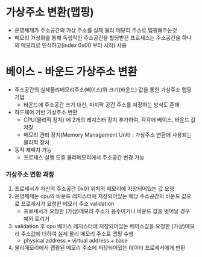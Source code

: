 # 가상주소 변환(맵핑)
* 운영체제가 주소공간의 가상 주소를 실제 물리 메모리 주소로 맵핑해주는것
* 메모리 가상화를 통해 독립적인 주소공간을 할당받은 프로세스는 주소공간을 하나의 메모리로 인식하고(index 0x00 부터 시작) 사용

# 베이스 - 바운드 가상주소 변환
* 주소공간의 실제물리메모리주소(베이스)와 크기(바운드) 값을 통한 가상주소 맵핑 기법
   * 바운드에 주소공간 크기 대신, 마지막 공간 주소를 저장하는 방식도 존재
* 하드웨어 기반 가상주소 변환
   * CPU(물리적 장치) 에 2개의 레지스터 장치 추가하여, 각각에 베이스, 바운드 값 저장
   * 메모리 관리 장치(Memory Management Unit) : 가상주소 변환에 사용되는 물리적 장치
* 동적 재배치 가능
   * 프로세스 실행 도중 물리메모리에서 주소공간 변경 가능

### 가상주소 변환 과정
1. 프로세서가 자신의 주소공간 0x01 위치의 메모리에 저장되어있는 값 요청
2. 운영체제는 cpu의 바운드 레지스터에 저장되어있는 해당 주소공간의 바운드 값으로 프로세서가 요청한 메모리 주소 validation
   * 프로세서가 요청한 (가상)메모리 주소가 음수이거나 바운드 값을 벗어날 경우 예외 트리거
3. validation 후 cpu 베이스 레지스터에 저장되어있는 베이스값을 요청한 (가상)메모리 주소값에 더하여 실제 물리 메모리 주소로 맵핑 수행
   * physical address = virtual address + base
4. 물리메모리에서 맵핑된 메모리 주소에 저장되어있는 데이터 프로세서에게 반환 
 